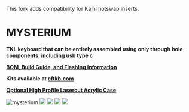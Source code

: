 This fork adds compatibility for Kaihl hotswap inserts.
#

# MYSTERIUM
**TKL keyboard that can be entirely assembled using only through hole components, including usb type c**

**[BOM, Build Guide, and Flashing Information](./doc)**

**Kits available at [cftkb.com](https://www.cftkb.com)**

**[Optional High Profile Lasercut Acrylic Case](./case)**

![mysterium](./doc/images/mysterium.jpg)
![](./doc/images/mysterium-kicad.png)
![](./doc/images/mysterium-top.png)
![](./doc/images/mysterium-bottom.png)
![](./doc/images/mysterium-bottom-plate.png)
